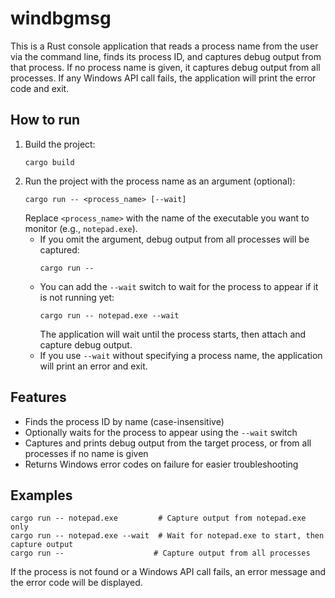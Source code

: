 # windbgmsg

This is a Rust console application that reads a process name from the user via the command line, finds its process ID, and captures debug output from that process. If no process name is given, it captures debug output from all processes. If any Windows API call fails, the application will print the error code and exit.

## How to run

1. Build the project:
   ```pwsh
   cargo build
   ```
2. Run the project with the process name as an argument (optional):
   ```pwsh
   cargo run -- <process_name> [--wait]
   ```
   Replace `<process_name>` with the name of the executable you want to monitor (e.g., `notepad.exe`).
   - If you omit the argument, debug output from all processes will be captured:
     ```pwsh
     cargo run --
     ```
   - You can add the `--wait` switch to wait for the process to appear if it is not running yet:
     ```pwsh
     cargo run -- notepad.exe --wait
     ```
     The application will wait until the process starts, then attach and capture debug output.
   - If you use `--wait` without specifying a process name, the application will print an error and exit.

## Features
- Finds the process ID by name (case-insensitive)
- Optionally waits for the process to appear using the `--wait` switch
- Captures and prints debug output from the target process, or from all processes if no name is given
- Returns Windows error codes on failure for easier troubleshooting

## Examples
```pwsh
cargo run -- notepad.exe         # Capture output from notepad.exe only
cargo run -- notepad.exe --wait  # Wait for notepad.exe to start, then capture output
cargo run --                    # Capture output from all processes
```

If the process is not found or a Windows API call fails, an error message and the error code will be displayed.
